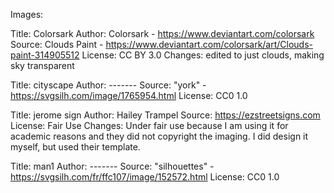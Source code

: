 Images:

Title: Colorsark
	Author: Colorsark - https://www.deviantart.com/colorsark
	Source: Clouds Paint - https://www.deviantart.com/colorsark/art/Clouds-paint-314905512
	License: CC BY 3.0
	Changes: edited to just clouds, making sky transparent

Title: cityscape
	Author: -------
	Source: "york" - https://svgsilh.com/image/1765954.html
	License: CC0 1.0

Title: jerome sign
	Author: Hailey Trampel
	Source: https://ezstreetsigns.com
	License: Fair Use
	Changes: Under fair use because I am using it for academic reasons and they did not copyright the imaging. I did design it myself, but used their template.


Title: man1
	Author: -------
	Source: "silhouettes" - https://svgsilh.com/fr/ffc107/image/152572.html
	License: CC0 1.0

